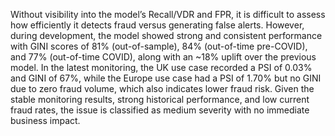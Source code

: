 
Without visibility into the model’s Recall/VDR and FPR, it is difficult to assess how efficiently it detects fraud versus generating false alerts. However, during development, the model showed strong and consistent performance with GINI scores of 81% (out-of-sample), 84% (out-of-time pre-COVID), and 77% (out-of-time COVID), along with an ~18% uplift over the previous model. In the latest monitoring, the UK use case recorded a PSI of 0.03% and GINI of 67%, while the Europe use case had a PSI of 1.70% but no GINI due to zero fraud volume, which also indicates lower fraud risk. Given the stable monitoring results, strong historical performance, and low current fraud rates, the issue is classified as medium severity with no immediate business impact.

